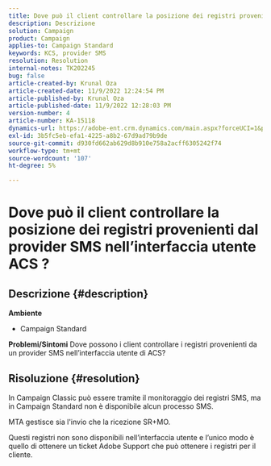 ```yaml
---
title: Dove può il client controllare la posizione dei registri provenienti dal provider SMS nell’interfaccia utente ACS ?
description: Descrizione
solution: Campaign
product: Campaign
applies-to: Campaign Standard
keywords: KCS, provider SMS
resolution: Resolution
internal-notes: TK202245
bug: false
article-created-by: Krunal Oza
article-created-date: 11/9/2022 12:24:54 PM
article-published-by: Krunal Oza
article-published-date: 11/9/2022 12:28:03 PM
version-number: 4
article-number: KA-15118
dynamics-url: https://adobe-ent.crm.dynamics.com/main.aspx?forceUCI=1&pagetype=entityrecord&etn=knowledgearticle&id=54638f7f-2960-ed11-9562-6045bd0067ea
exl-id: 3b5fc5eb-efa1-4225-a8b2-67d9ad79b9de
source-git-commit: d930fd662ab629d8b910e758a2acff6305242f74
workflow-type: tm+mt
source-wordcount: '107'
ht-degree: 5%

---
```


# Dove può il client controllare la posizione dei registri provenienti dal provider SMS nell’interfaccia utente ACS ?

## Descrizione {#description}

<b>Ambiente</b>
- Campaign Standard



<b>Problemi/Sintomi</b>
Dove possono i client controllare i registri provenienti da un provider SMS nell’interfaccia utente di ACS?


## Risoluzione {#resolution}


In Campaign Classic può essere tramite il monitoraggio dei registri SMS, ma in Campaign Standard non è disponibile alcun processo SMS.

MTA gestisce sia l&#39;invio che la ricezione SR+MO.

Questi registri non sono disponibili nell’interfaccia utente e l’unico modo è quello di ottenere un ticket Adobe Support che può ottenere i registri per il cliente.
